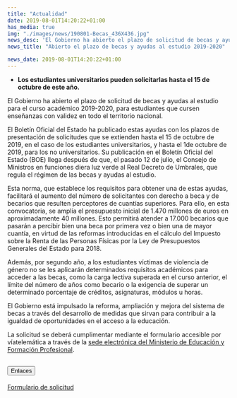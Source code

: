 ```yaml
---
title: "Actualidad"
date: 2019-08-01T14:20:22+01:00
has_media: true
img: "./images/news/190801-Becas_436X436.jpg"
news_desc: 'El Gobierno ha abierto el plazo de solicitud de becas y ayudas al estudio para el curso académico 2019-2020, para estudiantes que cursen enseñanzas con validez en todo el territorio nacional.<b>Este contenido incluye:</b> <i class="fa-solid fa-earth-europe"></i>'
news_title: "Abierto el plazo de becas y ayudas al estudio 2019-2020"

news_date: 2019-08-01T14:20:22+01:00
---
```

<ul>
<li><b>Los estudiantes universitarios pueden solicitarlas hasta el 15 de octubre de este a&ntilde;o.</b></li>
</ul>
<p>El Gobierno ha abierto el plazo de solicitud de becas y ayudas al estudio para el curso acad&eacute;mico 2019-2020, para estudiantes que cursen ense&ntilde;anzas con validez en todo el territorio nacional.</p>
<p>El Bolet&iacute;n Oficial del Estado ha publicado estas ayudas con los plazos de presentaci&oacute;n de solicitudes que se extienden hasta el 15 de octubre de 2019, en el caso de los estudiantes universitarios, y hasta el 1de octubre de 2019, para los no universitarios. Su publicaci&oacute;n en el Bolet&iacute;n Oficial del Estado (BOE) llega despu&eacute;s de que, el pasado 12 de julio, el Consejo de Ministros en funciones diera luz verde al Real Decreto de Umbrales, que regula el r&eacute;gimen de las becas y ayudas al estudio.</p>
<p>Esta norma, que establece los requisitos para obtener una de estas ayudas, facilitar&aacute; el aumento del n&uacute;mero de solicitantes con derecho a beca y de becarios que resulten perceptores de cuant&iacute;as superiores. Para ello, en esta convocatoria, se ampl&iacute;a el presupuesto inicial de 1.470 millones de euros en aproximadamente 40 millones. Esto permitir&aacute; atender a 17.000 becarios que pasar&aacute;n a percibir bien una beca por primera vez o bien una de mayor cuant&iacute;a, en virtud de las reformas introducidas en el c&aacute;lculo del Impuesto sobre la Renta de las Personas F&iacute;sicas por la Ley de Presupuestos Generales del Estado para 2018.</p>
<p>Adem&aacute;s, por segundo a&ntilde;o, a los estudiantes v&iacute;ctimas de violencia de g&eacute;nero no se les aplicar&aacute;n determinados requisitos acad&eacute;micos para acceder a las becas, como la carga lectiva superada en el curso anterior, el l&iacute;mite del n&uacute;mero de a&ntilde;os como becario o la exigencia de superar un determinado porcentaje de cr&eacute;ditos, asignaturas, m&oacute;dulos u horas.</p>
<p>El Gobierno est&aacute; impulsado la reforma, ampliaci&oacute;n y mejora del sistema de becas a trav&eacute;s del desarrollo de medidas que sirvan para contribuir a la igualdad de oportunidades en el acceso a la educaci&oacute;n.</p>
<p>La solicitud se deber&aacute; cumplimentar mediante el formulario accesible por v&iacute;atelem&aacute;tica a trav&eacute;s de la<span>&nbsp;</span><a href="http://www.educacionyfp.gob.es/servicios-al-ciudadano/catalogo/general/05/050130/u/050130-u-2019.html">sede electr&oacute;nica del Ministerio de Educaci&oacute;n y Formaci&oacute;n Profesional</a>.</p>
	<section>
        <article>
            <div class="container">
                <div class="row my-45 justify-content-md-center">
                    <div class="col-md-10 content_collapse">
                        <div class="accordion accordion_alt" id="accordeonAlt">
                            <div class="accordion-item">
                                <h2 class="accordion-header" id="accordionAltHeading2">
                                    <button class="accordion-button" type="button" data-bs-toggle="collapse" data-bs-target="#accordionAlt2" aria-expanded="true" aria-controls="accordionAlt2">
                                        <span class="icon"><i class="fas fa-link"></i></span>Enlaces
                                    </button>
                                </h2>
                                <div id="accordionAlt2" class="accordion-collapse collapse show" aria-labelledby="accordionAltHeading2">
                                    <div class="accordion-body">
                                        <article id="section_link">
                                            <div class="container-fluid sp">
                                                <div class="row w-100">
                                                    <div class="col-12">
                                                        <a href="https://sede.educacion.gob.es/sede/login/inicio.jjsp?idConvocatoria=1235" class="btn btn_link_icon" target="_blank">Formulario de solicitud <i class="fas fa-external-link-alt"></i></a>
                                                    </div>
                                                </div>
                                            </div>
                                        </article>
                                    </div>
                                </div>
                            </div>
                        </div>
                    </div>
                </div>
            </div>
        </article>
    </section>